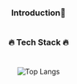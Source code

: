 <div align="center">

### 
#
### Introduction🌱
#

### 🔥 Tech Stack 🔥
#
<!--


<img src="https://img.shields.io/badge/Python-white?style=plastic&logo=Python&logoColor=3776AB"/> <img src="https://img.shields.io/badge/Tensorflow-gray?style=plastic&logo=Tensorflow&logoColor=FF6F00"/> <img src="https://img.shields.io/badge/Pytorch-green?style=plastic&logo=Pytorch&logoColor=EE4C2C"/>
<img src="https://img.shields.io/badge/sklearn-F7DF1E?style=plastic&logo=scikit-learn&logoColor=F7931E">

# 
</div>

![Anurag's GitHub stats](https://github-readme-stats.vercel.app/api?username=Oh-HyunYoung&show_icons=true&theme=tokyonight)
-->
![Top Langs](https://github-readme-stats.vercel.app/api/top-langs/?username=Oh-HyunYoung&layout=compact&theme=tokyonight)

<!--
**Oh-HyunYoung/Oh-HyunYoung** is a ✨ _special_ ✨ repository because its `README.md` (this file) appears on your GitHub profile.

Here are some ideas to get you started:

- 🔭 I’m currently working on ...
- 🌱 I’m currently learning ...
- 👯 I’m looking to collaborate on ...
- 🤔 I’m looking for help with ...
- 💬 Ask me about ...
- 📫 How to reach me: ...
- 😄 Pronouns: ...
- ⚡ Fun fact: ...
-->
